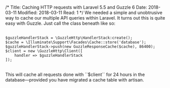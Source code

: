 /*
Title: Caching HTTP requests with Laravel 5.5 and Guzzle&nbsp;6
Date: 2018-03-11
Modified: 2018-03-11
Read: 1
*/
We needed a simple and unobtrusive way to cache our multiple API queries within Laravel. 
It turns out this is quite easy with Guzzle. Just call the class beneath like so:  
<br>
```
$guzzleHandlerStack = \GuzzleHttp\HandlerStack:create();
$cache = \Illuminate\Support\Facades\Cache::store('database');
$guzzleHandlerStack->push(new GuzzleResponseCache($cache), 86400);
$client = new \GuzzleHttp\Client([
    handler => $guzzleHandlerStack
]);
```  
<br>
This will cache all requests done with ``$client`` for 24 hours in the database&mdash;provided you have
migrated a cache table with artisan.  
<br><br>
<script class='gist' src="https://gist.github.com/pecuchet/90a2246a0c381b9a9a82fbe452ab4301.js"></script>
